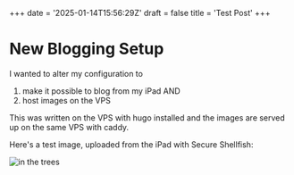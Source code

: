 +++
date = '2025-01-14T15:56:29Z'
draft = false
title = 'Test Post'
+++

# New Blogging Setup

I wanted to alter my configuration to 

1. make it possible to blog from my iPad AND
2. host images on the VPS

This was written on the VPS with hugo installed and the images are served up on the same VPS with caddy.

Here's a test image, uploaded from the iPad with Secure Shellfish:

![in the trees](https://alzxjm.com/2025/IMG_3217.jpeg)
